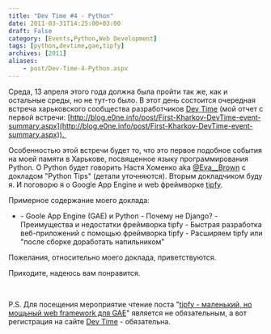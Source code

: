 ```yaml
---
title: "Dev Time #4 - Python"
date: 2011-03-31T14:25:00+03:00
draft: False
category: [Events,Python,Web Development]
tags: [python,devtime,gae,tipfy]
archives: [2011]
aliases:
    - post/Dev-Time-4-Python.aspx
---
```



Среда, 13 апреля этого года должна была пройти так же, как и остальные среды, но не тут-то было. В этот день состоится очередная встреча харьковского сообщества разработчиков [Dev Time](http://dev-time.org/) (мой отчет с первой встречи: [http://blog.e0ne.info/post/First-Kharkov-DevTime-event-summary.aspx](http://blog.e0ne.info/post/First-Kharkov-DevTime-event-summary.aspx)). 

Особенностью этой встречи будет то, что это первое подобное события на моей памяти в Харькове, посвященное языку программирования Python. О Python будет говорить Настя Хоменко aka [@Eva__Brown](http://twitter.com/eva__brown) с докладом "Python Tips" (детали уточняются). Вторым докладчиком буду я. И поговорю я о Google App Engine и web фреймворке [tipfy](http://www.tipfy.org/). 

Примерное содержание моего доклада:


<ul>
<li>
- Goole App Engine (GAE) и Python
- Почему не Django?
- Преимущества и недостатки фреймворка tipfy
- Быстрая разработка веб-приложений с помощью фреймворка tipfy
- Расширяем tipfy или "после сборке доработать напильником"
</li>
</ul>


Пожелания, относительно моего доклада, приветствуются. 

Приходите, надеюсь вам понравится.

 

P.S. Для посещения мероприятие чтение поста "[tipfy - маленький, но мощьный web framework для GAE](http://blog.e0ne.info/post/tipfy-small-but-powerful-framework-for-GAE.aspx)" является не обязательным, а вот регистрация на сайте [Dev Time](http://dev-time.org/?p=361) - обязательна.

